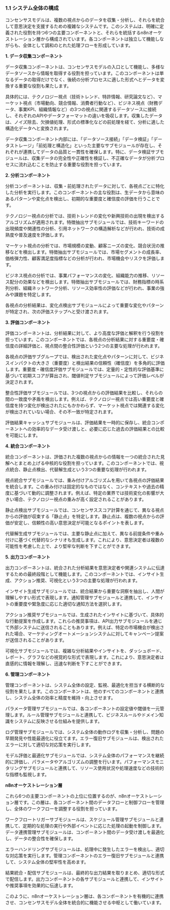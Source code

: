 ### 1.1 システム全体の構成

コンセンサスモデルは、複数の視点からのデータを収集・分析し、それらを統合して意思決定を支援するための複雑なシステムです。このシステムは、明確に定義された役割を持つ6つの主要コンポーネントと、それらを統括するn8nオーケストレーション層から構成されています。各コンポーネントは独立して機能しながらも、全体として調和のとれた処理フローを形成しています。

**1. データ収集コンポーネント**

データ収集コンポーネントは、コンセンサスモデルの入口として機能し、多様なデータソースから情報を取得する役割を担っています。このコンポーネントは単なるデータの取得だけでなく、後続の分析プロセスに適した形式へとデータを変換する重要な役割も果たします。

具体的には、テクノロジー視点（技術トレンド、特許情報、研究論文など）、マーケット視点（市場動向、競合情報、消費者行動など）、ビジネス視点（財務データ、事業KPI、組織情報など）の3つの視点に関連するデータソースに接続し、それぞれのAPIやデータフォーマットの違いを吸収します。収集したデータは、ノイズ除去、欠損値処理、形式の標準化などの前処理を経て、分析に適した構造化データへと変換されます。

データ収集コンポーネント内部には、「データソース接続」「データ検証」「データストレージ」「前処理と構造化」といった主要なサブモジュールが存在し、それぞれが連携してデータの品質と一貫性を確保します。特に、データ検証サブモジュールは、収集データの完全性や正確性を検証し、不正確なデータが分析プロセスに流れ込むことを防止する重要な役割を担っています。

**2. 分析コンポーネント**

分析コンポーネントは、収集・前処理されたデータに対して、各視点ごとに特化した分析を実行します。このコンポーネントの主な役割は、生データから意味のあるパターンや変化点を検出し、初期的な重要度と確信度の評価を行うことです。

テクノロジー視点の分析では、技術トレンドの変化や新興技術の出現を検出するアルゴリズムが適用されます。特徴抽出サブモジュールでは、技術キーワードの出現頻度や関連性の分析、引用ネットワークの構造解析などが行われ、技術の成熟度や普及速度を評価します。

マーケット視点の分析では、市場規模の変動、顧客ニーズの変化、競合状況の推移などを検出します。特徴抽出サブモジュールでは、市場セグメントの成長率、価格弾力性、顧客満足度指標などの分析が行われ、市場機会やリスクを評価します。

ビジネス視点の分析では、事業パフォーマンスの変化、組織能力の推移、リソース配分の効果などを検出します。特徴抽出サブモジュールでは、財務指標の時系列分析、組織ネットワーク分析、リソース効率性の評価などが行われ、事業の強みや課題を特定します。

各視点の分析結果は、変化点検出サブモジュールによって重要な変化やパターンが特定され、次の評価ステップへと受け渡されます。

**3. 評価コンポーネント**

評価コンポーネントは、分析結果に対して、より高度な評価と解釈を行う役割を担っています。このコンポーネントでは、各視点の分析結果に対する重要度・確信度の詳細評価と、視点間の整合性評価という2つの主要な処理が行われます。

各視点の評価サブグループでは、検出された変化点やパターンに対して、ビジネスインパクトの大きさ（重要度）と検出結果の信頼性（確信度）を多角的に評価します。重要度・確信度評価サブモジュールでは、定量的・定性的な評価基準に基づいて初期スコアが算出され、閾値判定サブモジュールによって評価レベルが決定されます。

整合性評価サブモジュールでは、3つの視点からの評価結果を比較し、それらの間の一致度や矛盾を検出します。例えば、テクノロジー視点では高い重要度と確信度を持つ変化が検出されたにもかかわらず、マーケット視点では関連する変化が検出されていない場合、その不一致が特定されます。

評価結果キャッシュサブモジュールは、評価結果を一時的に保存し、統合コンポーネントへの効率的なデータ受け渡しと、必要に応じた過去の評価結果との比較を可能にします。

**4. 統合コンポーネント**

統合コンポーネントは、評価された複数の視点からの情報を一つの統合された見解へとまとめ上げる中核的な役割を担っています。このコンポーネントでは、視点統合、静止点検出、代替解生成という3つの重要な処理が行われます。

視点統合サブモジュールでは、重み付けアルゴリズムを用いて各視点の評価結果を統合します。この重み付けは固定的なものではなく、コンテキストや過去の精度に基づいて動的に調整されます。例えば、特定の業界では技術変化の影響が大きい場合、テクノロジー視点の重みが高く設定されることがあります。

静止点検出サブモジュールでは、コンセンサススコア計算を通じて、異なる視点からの評価が収束する「静止点」を特定します。静止点は、複数の視点からの評価が安定し、信頼性の高い意思決定が可能となるポイントを表します。

代替解生成サブモジュールでは、主要な静止点に加えて、異なる前提条件や重み付けに基づく代替的なシナリオも生成します。これにより、意思決定者は複数の可能性を考慮した上で、より堅牢な判断を下すことができます。

**5. 出力コンポーネント**

出力コンポーネントは、統合された分析結果を意思決定者や関連システムに伝達するための最終段階として機能します。このコンポーネントでは、インサイト生成、アクション推奨、可視化という3つの主要な処理が行われます。

インサイト生成サブモジュールでは、統合結果から重要な洞察を抽出し、人間が理解しやすい形式で表現します。通知管理サブモジュールと連携して、インサイトの重要度や緊急度に応じた適切な通知方法を選択します。

アクション推奨サブモジュールでは、生成されたインサイトに基づいて、具体的な行動提案を作成します。これらの推奨事項は、API出力サブモジュールを通じて外部システムに送信されることもあります。例えば、特定の市場機会が検出された場合、マーケティングオートメーションシステムに対してキャンペーン提案が送信されることがあります。

可視化サブモジュールでは、複雑な分析結果やインサイトを、ダッシュボード、レポート、グラフなどの視覚的な形式で表現します。これにより、意思決定者は直感的に情報を理解し、迅速な判断を下すことができます。

**6. 管理コンポーネント**

管理コンポーネントは、システム全体の設定、監視、最適化を担当する横断的な役割を果たします。このコンポーネントは、他のすべてのコンポーネントと連携し、システム全体の効率と精度を維持・向上させます。

パラメータ管理サブモジュールでは、各コンポーネントの設定値や閾値を一元管理します。ルール管理サブモジュールと連携して、ビジネスルールやドメイン知識をシステムに反映させる仕組みを提供します。

ログ管理サブモジュールでは、システム全体の動作ログを収集・分析し、問題の早期発見や性能最適化に役立てます。エラー復旧サブモジュールは、検出されたエラーに対して適切な対応策を実行します。

モデル評価と最適化サブモジュールでは、システム全体のパフォーマンスを継続的に評価し、パラメータやアルゴリズムの調整を行います。パフォーマンスモニタリングサブモジュールと連携して、リソース使用状況や処理速度などの技術的な指標も監視します。

**n8nオーケストレーション層**

これら6つの主要コンポーネントの上位に位置するのが、n8nオーケストレーション層です。この層は、各コンポーネント間のデータフローと制御フローを管理し、全体のワークフローを調整する役割を担っています。

ワークフロートリガーサブモジュールは、スケジュール管理サブモジュールと連携して、定期的な処理の実行や外部イベントに応じた処理の起動を制御します。データ連携管理サブモジュールは、コンポーネント間のデータ受け渡しを最適化し、データの整合性を確保します。

エラーハンドリングサブモジュールは、処理中に発生したエラーを検出し、適切な対応策を実行します。管理コンポーネントのエラー復旧サブモジュールと連携して、システム全体の堅牢性を高めます。

結果統合・配信サブモジュールは、最終的な出力結果を取りまとめ、適切な形式で配信します。出力コンポーネントの各サブモジュールと連携して、インサイトや推奨事項を効果的に伝達します。

このように、n8nオーケストレーション層は、各コンポーネントを有機的に連携させ、コンセンサスモデル全体を統合的に機能させる中枢として働いています。
